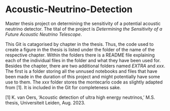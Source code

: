 # Acoustic-Neutrino-Detection
Master thesis project on determining the sensitivity of a potential acoustic neutrino detector. The tital of the project is *Determining the Sensitivity of a Future Acoustic Neutrino Telescope*.

This Git is catagorised by chapter in the thesis. Thus, the code used to create a figure in the thesis is listed under the folder of the name of the respective chapter. Within the folders there is a README file explaining each of the individual files in the folder and what they have been used for. Besides the chapter, there are two additional folders named *EXTRA* and *xxx*. The first is a folder storing all the unnused notebooks and files that have been made in the duration of this project and might potentially have some use to them. The *xxx* folder stores the montecarlo code as slightly adapted from [1]. It is included in the Git for completeness sake. 

[1] K. van Oers, ‘Acoustic detection of ultra high energy neutrinos,’ M.S. thesis, Universiteit Leiden, Aug. 2023.
